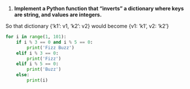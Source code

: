 1. **Implement a Python function that “inverts” a dictionary where keys are string, and values are integers.**

So that dictionary {‘k1’: v1, ‘k2’: v2} would become {v1: ’k1’, v2: ‘k2’}

```python
for i in range(1, 101):
    if i % 3 == 0 and i % 5 == 0:
        print('Fizz Buzz')
    elif i % 3 == 0:
        print('Fizz')
    elif i % 5 == 0:
        print('Buzz')
    else:
        print(i)
```

